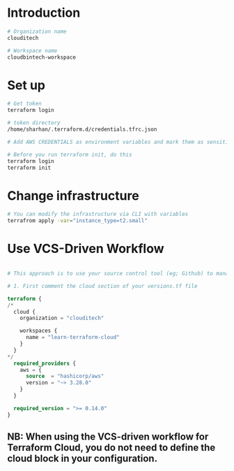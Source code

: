 # Introduction

```sh
# Organization name
clouditech

# Workspace name
cloudbintech-workspace

```

# Set up
```sh
# Get token
terraform login

# token directory
/home/sharhan/.terraform.d/credentials.tfrc.json

# Add AWS CREDENTIALS as environment variables and mark them as sensitive on the terraform cloud console

# Before you run terraform init, do this
terraform login
terraform init
```

# Change infrastructure
```sh
# You can modify the infrastructure via CLI with variables
terrafrom apply -var="instance_type=t2.small"
```

# Use VCS-Driven Workflow
```sh

# This approach is to use your source control tool (eg; Github) to manage your terraform deployments 

# 1. First comment the cloud section of your versions.tf file
```
```tf
terraform {
/*
  cloud {
    organization = "clouditech"

    workspaces {
      name = "learn-terraform-cloud"
    }
  }
*/
  required_providers {
    aws = {
      source  = "hashicorp/aws"
      version = "~> 3.28.0"
    }
  }

  required_version = ">= 0.14.0"
}
```

## NB: When using the VCS-driven workflow for Terraform Cloud, you do not need to define the cloud block in your configuration.

